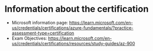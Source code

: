 # Information about the certification
- Microsoft information page: https://learn.microsoft.com/en-us/credentials/certifications/azure-fundamentals/?practice-assessment-type=certification
- Exam Objectives: https://learn.microsoft.com/en-us/credentials/certifications/resources/study-guides/az-900
